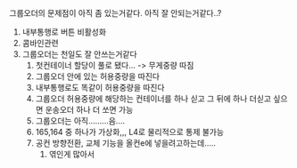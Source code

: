 그룹오더의 문제점이 아직 좀 있는거같다.
아직 잘 안되는거같다..?

1. 내부통행로 버튼 비활성화
2. 콤바인관련
3. 그룹오더는 천일도 잘 안쓰는거같다
	1. 첫컨테이너 할당이 풀로 됐다... -> 무게중량 따짐
	2. 그룹오더 안에 있는 허용중량을 따진다
	3. 내부통행로도 똑같이 허용중량을 따진다
	4. 그룹오더 허용중량에 해당하는 컨테이너를 하나 싣고 그 뒤에 하나 더싣고 싶으면 운송오더 하나 더 쏘면 가능
	5. 그룹오더는 아직.........음....
	6. 165,164 중 하나가 가상화,,, L4로 물리적으로 통제 불가능
	7. 공컨 방향전환, 교체 기능을 올컨e에 넣을려고하는데.....
		1. 엮인게 많아서